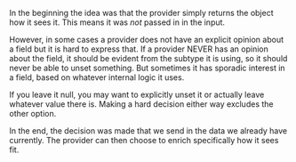 In the beginning the idea was that the provider simply returns the object how it sees it.
This means it was _not_ passed in in the input.

However, in some cases a provider does not have an explicit opinion about a field but it is hard to express that.
If a provider NEVER has an opinion about the field, it should be evident from the subtype it is using, so it should never be able to unset something.
But sometimes it has sporadic interest in a field, based on whatever internal logic it uses.

If you leave it null, you may want to explicitly unset it or actually leave whatever value there is. Making a hard decision either way excludes the other option.

In the end, the decision was made that we send in the data we already have currently. The provider can then choose to enrich specifically how it sees fit.